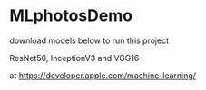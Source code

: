 # MLphotosDemo

download models below to run this project

ResNet50, InceptionV3 and VGG16

at https://developer.apple.com/machine-learning/
